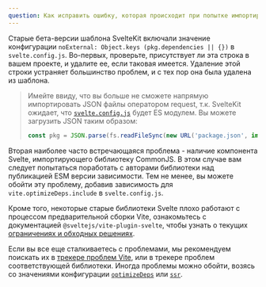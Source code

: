 ```yaml
---
question: Как исправить ошибку, которая происходит при попытке импортировать пакеты?
---
```


Старые бета-версии шаблона SvelteKit включали значение конфигурации `noExternal: Object.keys (pkg.dependencies || {})` в `svelte.config.js`. Во-первых, проверьте, присутствует ли эта строка в вашем проекте, и удалите ее, если таковая имеется. Удаление этой строки устраняет большинство проблем, и с тех пор она была удалена из шаблона.

> Имейте ввиду, что вы больше не сможете напрямую импортировать JSON файлы оператором request, т.к. SvelteKit ожидает, что [`svelte.config.js`](/docs#konfiguracziya) будет ES модулем. Вы можете загрузить JSON таким образом:
>
> ```js
> const pkg = JSON.parse(fs.readFileSync(new URL('package.json', import.meta.url), 'utf8'));
> ```

Вторая наиболее часто встречающаяся проблема - наличие компонента Svelte, импортирующего библиотеку CommonJS. В этом случае вам следует попытаться поработать с авторами библиотеки над публикацией ESM версии зависимости. Тем не менее, вы можете обойти эту проблему, добавив зависимость для `vite.optimizeDeps.include` в `svelte.config.js`.

Кроме того, некоторые старые библиотеки Svelte плохо работают с процессом предварительной сборки Vite, ознакомьтесь с документацией `@sveltejs/vite-plugin-svelte`, чтобы узнать о текущих [ограничениях и обходных решениях](https://github.com/sveltejs/vite-plugin-svelte/tree/main/packages/vite-plugin-svelte#importing-third-party-svelte-libraries).

Если вы все еще сталкиваетесь с проблемами, мы рекомендуем поискать их в [трекере проблем Vite](https://github.com/vitejs/vite/issues), или в трекере проблем соответствующей библиотеки. Иногда проблемы можно обойти, возясь со значениями конфигурации [`optimizeDeps`](https://vitejs.dev/config/#dep-optimization-options) или [`ssr`](https://vitejs.dev/config/#ssr-options).